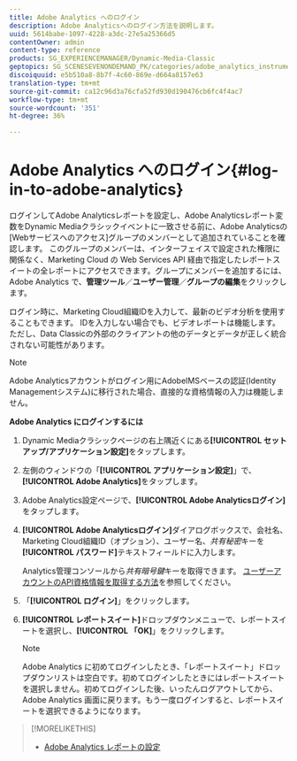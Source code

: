 ```yaml
---
title: Adobe Analytics へのログイン
description: Adobe Analyticsへのログイン方法を説明します。
uuid: 5614babe-1097-4228-a3dc-27e5a25366d5
contentOwner: admin
content-type: reference
products: SG_EXPERIENCEMANAGER/Dynamic-Media-Classic
geptopics: SG_SCENESEVENONDEMAND_PK/categories/adobe_analytics_instrumentation_kit
discoiquuid: e5b510a8-8b7f-4c60-869e-d664a8157e63
translation-type: tm+mt
source-git-commit: ca12c96d3a76cfa52fd930d190476cb6fc4f4ac7
workflow-type: tm+mt
source-wordcount: '351'
ht-degree: 36%

---
```



# Adobe Analytics へのログイン{#log-in-to-adobe-analytics}

ログインしてAdobe Analyticsレポートを設定し、Adobe Analyticsレポート変数をDynamic Mediaクラシックイベントに一致させる前に、Adobe Analyticsの[Webサービスへのアクセス]グループのメンバーとして追加されていることを確認します。 このグループのメンバーは、インターフェイスで設定された権限に関係なく、Marketing Cloud の Web Services API 経由で指定したレポートスイートの全レポートにアクセスできます。グループにメンバーを追加するには、Adobe Analytics で、**管理ツール**／**ユーザー管理**／**グループの編集**&#x200B;をクリックします。

ログイン時に、Marketing Cloud組織IDを入力して、最新のビデオ分析を使用することもできます。 IDを入力しない場合でも、ビデオレポートは機能します。 ただし、Data Classicの外部のクライアントの他のデータとデータが正しく統合されない可能性があります。

>[!NOTE]
>
>Adobe Analyticsアカウントがログイン用にAdobeIMSベースの認証(Identity Managementシステム)に移行された場合、直接的な資格情報の入力は機能しません。

**Adobe Analytics にログインするには**

1. Dynamic Mediaクラシックページの右上隅近くにある&#x200B;**[!UICONTROL セットアップ/アプリケーション設定]**&#x200B;をタップします。
1. 左側のウィンドウの「**[!UICONTROL アプリケーション設定]**」で、**[!UICONTROL Adobe Analytics]**&#x200B;をタップします。
1. Adobe Analytics設定ページで、**[!UICONTROL Adobe Analyticsログイン]**&#x200B;をタップします。
1. **[!UICONTROL Adobe Analyticsログイン]**&#x200B;ダイアログボックスで、会社名、Marketing Cloud組織ID（オプション）、ユーザー名、*共有秘密*&#x200B;キーを&#x200B;**[!UICONTROL パスワード]**&#x200B;テキストフィールドに入力します。

   Analytics管理コンソールから&#x200B;*共有暗号鍵*&#x200B;キーを取得できます。 [ユーザーアカウントのAPI資格情報を取得する方法](https://helpx.adobe.com/analytics/kb/how-to-get-api-credentials-for-user-accounts-.html)を参照してください。

1. 「**[!UICONTROL ログイン]**」をクリックします。
1. **[!UICONTROL レポートスイート]**&#x200B;ドロップダウンメニューで、レポートスイートを選択し、**[!UICONTROL 「OK]**」をクリックします。

   >[!NOTE]
   >
   >Adobe Analytics に初めてログインしたとき、「レポートスイート」ドロップダウンリストは空白です。初めてログインしたときにはレポートスイートを選択しません。初めてログインした後、いったんログアウトしてから、Adobe Analytics 画面に戻ります。もう一度ログインすると、レポートスイートを選択できるようになります。

>[!MORELIKETHIS]
>
>* [Adobe Analytics レポートの設定](configuring-analytics-reports.md#configuring_adobe_analytics_reports)

